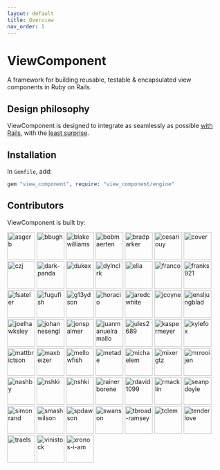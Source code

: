 ```yaml
---
layout: default
title: Overview
nav_order: 1
---
```


# ViewComponent

A framework for building reusable, testable & encapsulated view components in Ruby on Rails.

## Design philosophy

ViewComponent is designed to integrate as seamlessly as possible [with Rails](https://rubyonrails.org/doctrine/), with the [least surprise](https://www.artima.com/intv/ruby4.html).

## Installation

In `Gemfile`, add:

```ruby
gem "view_component", require: "view_component/engine"
```
## Contributors

ViewComponent is built by:

<img src="https://avatars.githubusercontent.com/asgerb?s=128" alt="asgerb" width="64" />
<img src="https://avatars.githubusercontent.com/bbugh?s=128" alt="bbugh" width="64" />
<img src="https://avatars.githubusercontent.com/blakewilliams?s=128" alt="blakewilliams" width="64" />
<img src="https://avatars.githubusercontent.com/bobmaerten?s=128" alt="bobmaerten" width="64" />
<img src="https://avatars.githubusercontent.com/bradparker?s=128" alt="bradparker" width="64" />
<img src="https://avatars.githubusercontent.com/cesariouy?s=128" alt="cesariouy" width="64" />
<img src="https://avatars.githubusercontent.com/cover?s=128" alt="cover" width="64" />
<img src="https://avatars.githubusercontent.com/czj?s=128" alt="czj" width="64" />
<img src="https://avatars.githubusercontent.com/dark-panda?s=128" alt="dark-panda" width="64" />
<img src="https://avatars.githubusercontent.com/dukex?s=128" alt="dukex" width="64" />
<img src="https://avatars.githubusercontent.com/dylnclrk?s=128" alt="dylnclrk" width="64" />
<img src="https://avatars.githubusercontent.com/elia?s=128" alt="elia" width="64" />
<img src="https://avatars.githubusercontent.com/franco?s=128" alt="franco" width="64" />
<img src="https://avatars.githubusercontent.com/franks921?s=128" alt="franks921" width="64" />
<img src="https://avatars.githubusercontent.com/fsateler?s=128" alt="fsateler" width="64" />
<img src="https://avatars.githubusercontent.com/fugufish?s=128" alt="fugufish" width="64" />
<img src="https://avatars.githubusercontent.com/g13ydson?s=128" alt="g13ydson" width="64" />
<img src="https://avatars.githubusercontent.com/horacio?s=128" alt="horacio" width="64" />
<img src="https://avatars.githubusercontent.com/jaredcwhite?s=128" alt="jaredcwhite" width="64" />
<img src="https://avatars.githubusercontent.com/jcoyne?s=128" alt="jcoyne" width="64" />
<img src="https://avatars.githubusercontent.com/jensljungblad?s=128" alt="jensljungblad" width="64" />
<img src="https://avatars.githubusercontent.com/joelhawksley?s=128" alt="joelhawksley" width="64" />
<img src="https://avatars.githubusercontent.com/johannesengl?s=128" alt="johannesengl" width="64" />
<img src="https://avatars.githubusercontent.com/jonspalmer?s=128" alt="jonspalmer" width="64" />
<img src="https://avatars.githubusercontent.com/juanmanuelramallo?s=128" alt="juanmanuelramallo" width="64" />
<img src="https://avatars.githubusercontent.com/jules2689?s=128" alt="jules2689" width="64" />
<img src="https://avatars.githubusercontent.com/kaspermeyer?s=128" alt="kaspermeyer" width="64" />
<img src="https://avatars.githubusercontent.com/kylefox?s=128" alt="kylefox" width="64" />
<img src="https://avatars.githubusercontent.com/mattbrictson?s=128" alt="mattbrictson" width="64" />
<img src="https://avatars.githubusercontent.com/maxbeizer?s=128" alt="maxbeizer" width="64" />
<img src="https://avatars.githubusercontent.com/mellowfish?s=128" alt="mellowfish" width="64" />
<img src="https://avatars.githubusercontent.com/metade?s=128" alt="metade" width="64" />
<img src="https://avatars.githubusercontent.com/michaelem?s=128" alt="michaelem" width="64" />
<img src="https://avatars.githubusercontent.com/mixergtz?s=128" alt="mixergtz" width="64" />
<img src="https://avatars.githubusercontent.com/mrrooijen?s=128" alt="mrrooijen" width="64" />
<img src="https://avatars.githubusercontent.com/nashby?s=128" alt="nashby" width="64" />
<img src="https://avatars.githubusercontent.com/nielsslot?s=128" alt="nshki" width="64" />
<img src="https://avatars.githubusercontent.com/nshki?s=128" alt="nshki" width="64" />
<img src="https://avatars.githubusercontent.com/rainerborene?s=128" alt="rainerborene" width="64" />
<img src="https://avatars.githubusercontent.com/rdavid1099?s=128" alt="rdavid1099" width="64" />
<img src="https://avatars.githubusercontent.com/rmacklin?s=128" alt="rmacklin" width="64" />
<img src="https://avatars.githubusercontent.com/seanpdoyle?s=128" alt="seanpdoyle" width="64" />
<img src="https://avatars.githubusercontent.com/simonrand?s=128" alt="simonrand" width="64" />
<img src="https://avatars.githubusercontent.com/smashwilson?s=128" alt="smashwilson" width="64" />
<img src="https://avatars.githubusercontent.com/spdawson?s=128" alt="spdawson" width="64" />
<img src="https://avatars.githubusercontent.com/swanson?s=128" alt="swanson" width="64" />
<img src="https://avatars.githubusercontent.com/tbroad-ramsey?s=128" alt="tbroad-ramsey" width="64" />
<img src="https://avatars.githubusercontent.com/tclem?s=128" alt="tclem" width="64" />
<img src="https://avatars.githubusercontent.com/tenderlove?s=128" alt="tenderlove" width="64" />
<img src="https://avatars.githubusercontent.com/traels?s=128" alt="traels" width="64" />
<img src="https://avatars.githubusercontent.com/vinistock?s=128" alt="vinistock" width="64" />
<img src="https://avatars.githubusercontent.com/xronos-i-am?s=128" alt="xronos-i-am" width="64" />

